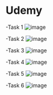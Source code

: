 # Udemy

-Task 1 
![image](https://user-images.githubusercontent.com/107879647/182803109-3a9436bf-5e6c-4ad8-b0e7-16ca97410ac8.png)

-Task 2
![image](https://user-images.githubusercontent.com/107879647/182803594-16271f21-fb95-45e7-9b9c-39c2d5d3b478.png)

-Task 3
![image](https://user-images.githubusercontent.com/107879647/182803738-1fb7983d-fa02-4e73-ac98-ef2d8821c8d4.png)

-Task 4
![image](https://user-images.githubusercontent.com/107879647/182803867-9ac95910-8d51-45fa-871a-bf8f14e91d74.png)

-Task 5
![image](https://user-images.githubusercontent.com/107879647/182803952-8dcf0783-c4c2-4e84-b7f4-4bb474c51c76.png)

-Task 6
![image](https://user-images.githubusercontent.com/107879647/182804275-e185781b-d534-43d3-b80d-34669e22081c.png)
